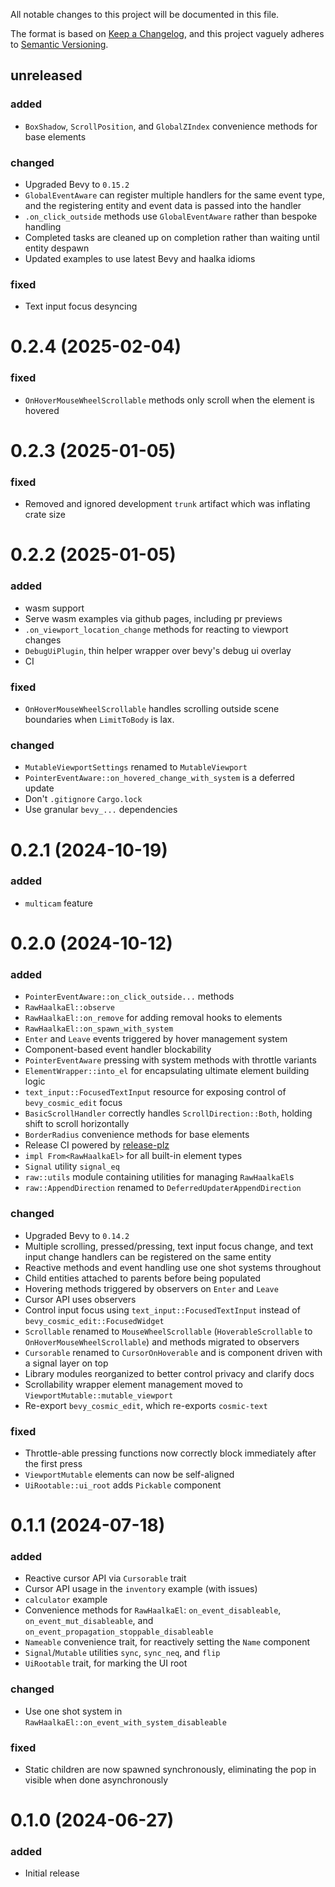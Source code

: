 All notable changes to this project will be documented in this file.

The format is based on [Keep a Changelog](https://keepachangelog.com/en/1.1.0/), and this project vaguely adheres to [Semantic Versioning](https://semver.org/spec/v2.0.0.html).

## unreleased

### added

- `BoxShadow`, `ScrollPosition`, and `GlobalZIndex` convenience methods for base elements

### changed

- Upgraded Bevy to `0.15.2`
- `GlobalEventAware` can register multiple handlers for the same event type, and the registering entity and event data is passed into the handler
- `.on_click_outside` methods use `GlobalEventAware` rather than bespoke handling
- Completed tasks are cleaned up on completion rather than waiting until entity despawn
- Updated examples to use latest Bevy and haalka idioms

### fixed

- Text input focus desyncing

# 0.2.4 (2025-02-04)

### fixed

- `OnHoverMouseWheelScrollable` methods only scroll when the element is hovered

# 0.2.3 (2025-01-05)

### fixed

- Removed and ignored development `trunk` artifact which was inflating crate size

# 0.2.2 (2025-01-05)

### added

- wasm support
- Serve wasm examples via github pages, including pr previews
- `.on_viewport_location_change` methods for reacting to viewport changes
- `DebugUiPlugin`, thin helper wrapper over bevy's debug ui overlay
- CI

### fixed

- `OnHoverMouseWheelScrollable` handles scrolling outside scene boundaries when `LimitToBody` is lax.

### changed

- `MutableViewportSettings` renamed to `MutableViewport`
- `PointerEventAware::on_hovered_change_with_system` is a deferred update
- Don't `.gitignore` `Cargo.lock`
- Use granular `bevy_...` dependencies

# 0.2.1 (2024-10-19)

### added

- `multicam` feature

# 0.2.0 (2024-10-12)

### added

- `PointerEventAware::on_click_outside...` methods
- `RawHaalkaEl::observe`
- `RawHaalkaEl::on_remove` for adding removal hooks to elements
- `RawHaalkaEl::on_spawn_with_system`
- `Enter` and `Leave` events triggered by hover management system
- Component-based event handler blockability
- `PointerEventAware` pressing with system methods with throttle variants
- `ElementWrapper::into_el` for encapsulating ultimate element building logic
- `text_input::FocusedTextInput` resource for exposing control of `bevy_cosmic_edit` focus
- `BasicScrollHandler` correctly handles `ScrollDirection::Both`, holding shift to scroll horizontally
- `BorderRadius` convenience methods for base elements
- Release CI powered by [release-plz](https://github.com/MarcoIeni/release-plz)
- `impl From<RawHaalkaEl>` for all built-in element types
- `Signal` utility `signal_eq`
- `raw::utils` module containing utilities for managing `RawHaalkaEl`s
- `raw::AppendDirection` renamed to `DeferredUpdaterAppendDirection`

### changed

- Upgraded Bevy to `0.14.2`
- Multiple scrolling, pressed/pressing, text input focus change, and text input change handlers can be registered on the same entity
- Reactive methods and event handling use one shot systems throughout
- Child entities attached to parents before being populated
- Hovering methods triggered by observers on `Enter` and `Leave`
- Cursor API uses observers
- Control input focus using `text_input::FocusedTextInput` instead of `bevy_cosmic_edit::FocusedWidget`
- `Scrollable` renamed to `MouseWheelScrollable` (`HoverableScrollable` to `OnHoverMouseWheelScrollable`) and methods migrated to observers
- `Cursorable` renamed to `CursorOnHoverable` and is component driven with a signal layer on top
- Library modules reorganized to better control privacy and clarify docs
- Scrollability wrapper element management moved to `ViewportMutable::mutable_viewport`
- Re-export `bevy_cosmic_edit`, which re-exports `cosmic-text`

### fixed

- Throttle-able pressing functions now correctly block immediately after the first press
- `ViewportMutable` elements can now be self-aligned
- `UiRootable::ui_root` adds `Pickable` component

# 0.1.1 (2024-07-18)

### added

- Reactive cursor API via `Cursorable` trait
- Cursor API usage in the `inventory` example (with issues)
- `calculator` example
- Convenience methods for `RawHaalkaEl`: `on_event_disableable`, `on_event_mut_disableable`, and `on_event_propagation_stoppable_disableable`
- `Nameable` convenience trait, for reactively setting the `Name` component
- `Signal`/`Mutable` utilities `sync`, `sync_neq`, and `flip`
- `UiRootable` trait, for marking the UI root

### changed
- Use one shot system in `RawHaalkaEl::on_event_with_system_disableable`

### fixed
- Static children are now spawned synchronously, eliminating the pop in visible when done asynchronously

# 0.1.0 (2024-06-27)

### added

- Initial release
